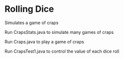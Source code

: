 # Rolling Dice
Simulates a game of craps

Run CrapsStats.java to simulate many games of craps

Run Craps.java to play a game of craps

Run CrapsTest1.java to control the value of each dice roll
